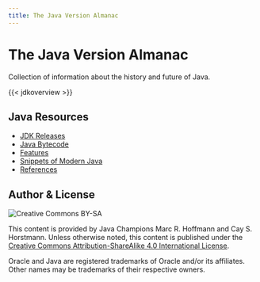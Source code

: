```yaml
---
title: The Java Version Almanac
---
```


# The Java Version Almanac

Collection of information about the history and future of Java.

{{< jdkoverview >}}

## Java Resources

* [JDK Releases](jdk)
* [Java Bytecode](bytecode)
* [Features](features)
* [Snippets of Modern Java](snippets)
* [References](references)



## Author & License

![Creative Commons BY-SA](/img/cc-by-sa.png)

This content is provided by Java Champions Marc R. Hoffmann and Cay S. Horstmann.
Unless otherwise noted, this content is published under the
[Creative Commons Attribution-ShareAlike 4.0 International License](http://creativecommons.org/licenses/by-sa/4.0/).

Oracle and Java are registered trademarks of Oracle and/or its affiliates.
Other names may be trademarks of their respective owners.
